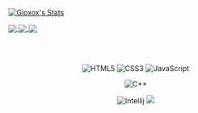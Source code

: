 [![Gioxox's Stats](https://github-readme-stats.vercel.app/api/top-langs/?username=Gioxox&theme=tokyonight)](https://github.com/Gioxox/Gioxox/)

<a href="https://github.com/Gioxox/IndovinaNumero">
  <img align="center" src="https://github-readme-stats.vercel.app/api/pin/?username=Gioxox&repo=IndovinaNumero&theme=tokyonight"/>
</a>
<a href="https://github.com/Gioxox/Calculator">
  <img align="center" src="https://github-readme-stats.vercel.app/api/pin/?username=Gioxox&repo=Calculator&theme=tokyonight"/>
</a>
<a href="https://github.com/Gioxox/TrisGio">
  <img align="center" src="https://github-readme-stats.vercel.app/api/pin/?username=Gioxox&repo=TrisGio&theme=tokyonight"/>
</a>

<br></br>
<p align="center">
    <img alt="HTML5" src="https://img.shields.io/badge/html5-%23E34F26.svg?&style=for-the-badge&logo=html5&logoColor=white"/>
    <img alt="CSS3" src="https://img.shields.io/badge/css3-%231572B6.svg?&style=for-the-badge&logo=css3&logoColor=white"/>
    <img alt="JavaScript" src="https://img.shields.io/badge/javascript-%23323330.svg?&style=for-the-badge&logo=javascript&logoColor=%23F7DF1E"/>
</p>
<p align="center">
    <img alt="C++" src="https://img.shields.io/badge/C++-%2300f.svg?&style=for-the-badge&logo=C++&logoColor=white"/>
</p>
<p align="center">
    <img alt="Intellij" src="https://img.shields.io/badge/IntelliJIDEA-000000.svg?style=for-the-badge&logo=intellij-idea&logoColor=white"/>
    <img alt"VisualStudioCode" src="https://img.shields.io/badge/visualstudiocode-2FA4F2.svg?style=for-the-badge&logo=visualstudiocode&logoColor=white"/>
</p>

<!-- # Gioxox
<p>☕️ | C++ Jr.Developer</p>
<p>💻 | Javascript Jr.Developer</p>
<p>📋 | Html Developer</p>
<p>📐 | Css Developer</p>
